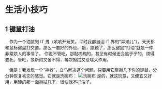 # 生活小技巧

## 1 键鼠打油

&ensp;&ensp;作为一个油腻的 IT 男（咳咳开玩笑，平时我都自诩 IT 界的“弄潮儿”），天天都和鼠标键盘打交道。那么一套好的外设... 额，跑题了，那么键鼠“打油”就是一件非常烦人的事情了。
你说不管吧，那黏糊糊的，甚至有时候还会黑乎乎的，烦得要死。管吧，换新的又舍不得，每次擦拭又没啥大作用。

&ensp;&ensp;但是！我发现一个“神器”，立马解决这个问题。只要用它摩擦几下你的键鼠，分分钟恢复初恋的感觉。它就是洗碗布：
![洗碗布](/assets/生活tips1.png)
是的，就这玩意，又便宜又好用，用硬的那一面擦拭几下，很快就不打油了。
